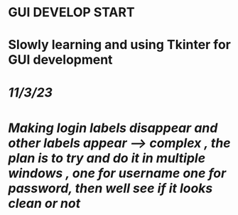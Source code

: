 <h1> GUI DEVELOP START <h1>
<h> Slowly learning and using Tkinter for GUI development <h>


<h5> 11/3/23 <h5>
<p1> Making login labels disappear and other labels appear --> complex ,
the plan is to try and do it in multiple windows , one for username one for password,
then well see if it looks clean or not <p1>
